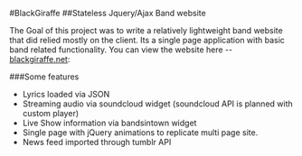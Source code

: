 #BlackGiraffe
##Stateless Jquery/Ajax Band website

The Goal of this project was to write a relatively lightweight band website that did relied mostly on the client.
Its a single page application with basic band related functionality.
You can view the website here --  [blackgiraffe.net]:

###Some features

  - Lyrics loaded via JSON
  - Streaming audio via soundcloud widget (soundcloud API is planned with custom player)
  - Live Show information via bandsintown widget 
  - Single page with jQuery animations to replicate multi page site.
  - News feed imported through tumblr API


[blackgiraffe.net]:http://blackgiraffe.net/
